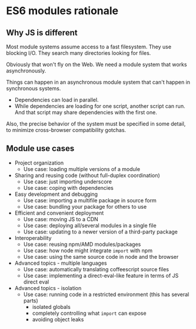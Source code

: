 # ES6 modules rationale

## Why JS is different

Most module systems assume access to a fast filesystem. They use blocking
I/O. They search many directories looking for files.

Obviously that won't fly on the Web. We need a module system that works
asynchronously.

Things can happen in an asynchronous module system that can't happen in
synchronous systems.

  * Dependencies can load in parallel.
  * While dependencies are loading for one script, another script can run.
    And that script may share dependencies with the first one.

Also, the precise behavior of the system must be specified in some detail, to
minimize cross-browser compatibility gotchas.


## Module use cases

- Project organization
  - Use case: loading multiple versions of a module
- Sharing and reusing code (without full-duplex coordination)
  - Use case: just importing underscore
  - Use case: coping with dependencies
- Easy development and debugging
  - Use case: importing a multifile package in source form
  - Use case: bundling your package for others to use
- Efficient and convenient deployment
  - Use case: moving JS to a CDN
  - Use case: deploying all/several modules in a single file
  - Use case: updating to a newer version of a third-party package
- Interoperability
  - Use case: reusing npm/AMD modules/packages
  - Use case: how node might integrate `import` with npm
  - Use case: using the same source code in node and the browser
- Advanced topics - multiple languages
  - Use case: automatically translating coffeescript source files
  - Use case: implementing a direct-eval-like feature in terms of JS direct eval
- Advanced topics - isolation
  - Use case: running code in a restricted environment (this has several parts)
    - isolated globals
    - completely controlling what `import` can expose
    - avoiding object leaks
